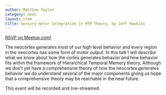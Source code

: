 ```yaml
---
author: Matthew Taylor
category: news
layout: item
title: Sensory-motor Integration in HTM Theory, by Jeff Hawkins
---
```


[RSVP on Meetup.com!](http://www.meetup.com/numenta/events/168671932/)

The neocortex generates most of our high level behavior and every region in the neocortex has some form of motor output.  In this talk I will describe what we know about how the cortex generates behavior and how behavior fits within the framework of Hierarchical Temporal Memory theory.  Although we don’t yet have a comprehensive theory of how the neocortex generates behavior we do understand several of the major components giving us hope that a comprehensive theory may be reachable in the near future.

This event will be recorded and live-streamed.
